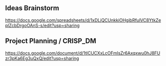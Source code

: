 
## Ideas Brainstorm
https://docs.google.com/spreadsheets/d/1xDLjQCUnkkiOHgibRfulVC8YtkZeplZcbDrgoOAnS-s/edit?usp=sharing

## Project Planning / CRISP_DM 
https://docs.google.com/document/d/1tlCUCXxLcOFmIsZr6Axqxwu0hJ8FUzr3pKa6Eg3uQxQ/edit?usp=sharing


